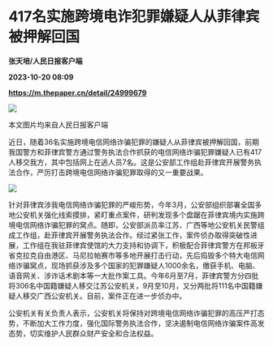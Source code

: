 # 417名实施跨境电诈犯罪嫌疑人从菲律宾被押解回国
**张天培/人民日报客户端**

**2023-10-20 08:09**

**https://m.thepaper.cn/detail/24999679**

![](https://imagecloud.thepaper.cn/thepaper/image/274/902/72.jpg)

本文图片均来自人民日报客户端

近日，随着36名实施跨境电信网络诈骗犯罪的嫌疑人从菲律宾被押解回国，前期我国警方和菲律宾警方通过警务执法合作抓获的电信网络诈骗犯罪嫌疑人已有417人移交我方，其中包括网上在逃人员7名。这是公安部工作组赴菲律宾开展警务执法合作，严厉打击跨境电信网络诈骗犯罪取得的又一重要战果。

![](https://imagecloud.thepaper.cn/thepaper/image/274/902/71.jpg)

针对菲律宾涉我电信网络诈骗犯罪的严峻形势，今年3月，公安部组织部署全国多地公安机关强化线索摸排，紧盯重点案件，研判发现多个盘踞在菲律宾境内实施跨境电信网络诈骗犯罪的窝点。随即，公安部派员率江苏、广西等地公安机关民警组成工作组，赴菲律宾开展警务执法合作。经过紧张工作，案件侦办取得突破性进展，工作组在我驻菲律宾使馆的大力支持和协调下，积极配合菲律宾警方在邦板牙省克拉克自由港区、马尼拉帕赛市等多地开展打击行动，先后捣毁多个特大电信网络诈骗窝点，现场抓获涉及多个国家的犯罪嫌疑人1000余名，缴获手机、电脑、语音网关、涉诈话术剧本等一大批作案工具。今年6月至7月，菲律宾警方分四批将306名中国籍嫌疑人移交江苏公安机关，9月至10月，又分两批将111名中国籍嫌疑人移交广西公安机关。目前，案件正在进一步侦办中。

公安机关有关负责人表示，公安机关将保持对跨境电信网络诈骗犯罪的高压严打态势，不断加大工作力度，强化国际警务执法合作，坚决遏制电信网络诈骗案件高发态势，切实维护人民群众财产安全和合法权益。